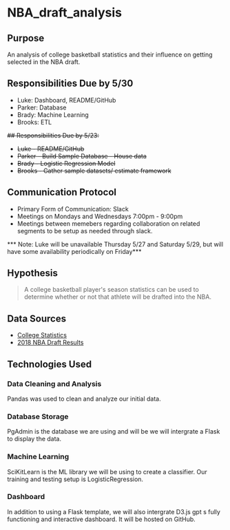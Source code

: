 # NBA_draft_analysis

## Purpose
An analysis of college basketball statistics and their influence on getting selected in the NBA draft.

## Responsibilities Due by 5/30
- Luke: Dashboard, README/GitHub
- Parker: Database
- Brady: Machine Learning
- Brooks: ETL

~~## Responsibilities Due by 5/23:~~
- ~~Luke - README/GitHub~~
- ~~Parker - Build Sample Database - House data~~
- ~~Brady - Logistic Regression Model~~
- ~~Brooks - Gather sample datasets/ estimate framework~~

## Communication Protocol

- Primary Form of Communication: Slack
- Meetings on Mondays and Wednesdays 7:00pm - 9:00pm
- Meetings between memebers regarding collaboration on related segments to be setup as needed through slack.

*** Note: Luke will be unavailable Thursday 5/27 and Saturday 5/29, but will have some availability periodically on Friday***

## Hypothesis
> A college basketball player's season statistics can be used to determine whether or not that athlete will be drafted into the NBA.

## Data Sources
- [College Statistics](https://basketball.realgm.com/ncaa/stats/2018/Averages/Qualified/All/Season/All/points/desc/1/)
- [2018 NBA Draft Results](https://www.basketball-reference.com/draft/NBA_2018.html)

## Technologies Used

### Data Cleaning and Analysis
Pandas was used to clean and analyze our initial data.

### Database Storage
PgAdmin is the database we are using and will be we will intergrate a Flask to display the data.

### Machine Learning
SciKitLearn is the ML library we will be using to create a classifier. Our training and testing setup is LogisticRegression.

### Dashboard
In addition to using a Flask template, we will also intergrate D3.js gpt s fully functioning and interactive dashboard. It will be hosted on GitHub.